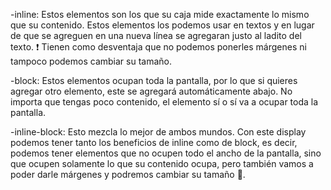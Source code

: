 
-inline: Estos elementos son los que su caja mide exactamente lo mismo que su contenido. 
Estos elementos los podemos usar en textos y en lugar de que se agreguen en una nueva línea
 se agregaran justo al ladito del texto. ❗ Tienen como desventaja que no podemos ponerles
  márgenes ni tampoco podemos cambiar su tamaño.

-block: Estos elementos ocupan toda la pantalla, por lo que si quieres agregar otro elemento,
 este se agregará automáticamente abajo. No importa que tengas poco contenido, el elemento 
 sí o sí va a ocupar toda la pantalla.

-inline-block: Esto mezcla lo mejor de ambos mundos.
 Con este display podemos tener tanto los beneficios de inline como de block, es decir,
  podemos tener elementos que no ocupen todo el ancho de la pantalla, sino que ocupen 
  solamente lo que su contenido ocupa, pero también vamos a poder darle márgenes y podremos cambiar su tamaño 🤠.